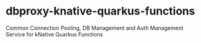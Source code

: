# dbproxy-knative-quarkus-functions
Common Connection Pooling, DB Management and Auth Management Service for kNative Quarkus Functions
